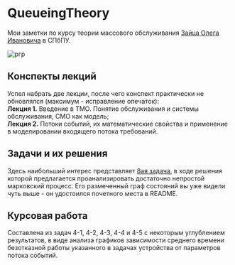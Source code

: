 # QueueingTheory

Мои заметки по курсу теории массового обслуживания [Зайца Олега Ивановича](https://www.researchgate.net/profile/Oleg-Zayats) в СПбПУ.

![ргр](https://user-images.githubusercontent.com/47058532/117203589-deb71580-adf7-11eb-92ea-6f78daf83e3d.png)

## Конспекты лекций
Успел набрать две лекции, после чего конспект практически не обновлялся (максимум - исправление опечаток):\
**Лекция 1.** Введение в ТМО. Понятие обслуживания и системы обслуживания, СМО как модель;\
**Лекция 2.** Потоки событий, их математические свойства и применение в моделировании входящего потока требований.

## Задачи и их решения
Здесь наибольший интерес представляет [8ая задача](https://github.com/zhenyatos/QueueingTheory/blob/master/exercises/8.pdf), в ходе решения которой предлагается проанализировать достаточно непростой марковский процесс. Его размеченный граф состояний вы уже видели чуть выше - он удостоился почетного места в README. 

## Курсовая работа
Составлена из задач 4-1, 4-2, 4-3, 4-4 и 4-5 с некоторым углублением результатов, в виде анализа графиков зависимости среднего времени безотказной работы указанного в задачах устройства от параметров потока событий. 
